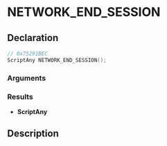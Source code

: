 # NETWORK_END_SESSION

## Declaration
```cpp
// 0x75291BEC
ScriptAny NETWORK_END_SESSION();
```

### Arguments

### Results
- **ScriptAny**

## Description
